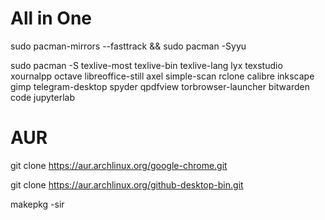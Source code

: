 # All in One

sudo pacman-mirrors --fasttrack && sudo pacman -Syyu

sudo pacman -S texlive-most texlive-bin texlive-lang lyx texstudio xournalpp octave libreoffice-still axel simple-scan rclone calibre inkscape gimp telegram-desktop spyder qpdfview torbrowser-launcher bitwarden code jupyterlab

# AUR

git clone https://aur.archlinux.org/google-chrome.git

git clone https://aur.archlinux.org/github-desktop-bin.git

makepkg -sir
